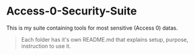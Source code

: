 # Access-0-Security-Suite
This is my suite containing tools for most sensitive (Access 0) datas. 

> Each folder has it's own README.md that explains setup, purpose, instruction to use it. 
